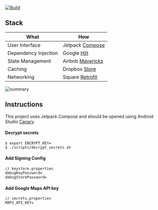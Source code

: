 [![Build](https://github.com/itsandreramon/mux-rulona/actions/workflows/build.yml/badge.svg)](https://github.com/itsandreramon/mux-rulona/actions/workflows/build.yml)

## Stack

| What           | How                        |
|----------------|----------------------------|
| User Interface | Jetpack [Compose](https://developer.android.com/jetpack/compose)|
| Dependency Injection | Google [Hilt](https://github.com/google/dagger)|
| State Management | Airbnb [Mavericks](https://github.com/airbnb/mavericks)|
| Caching | Dropbox [Store](https://github.com/dropbox/Store)|
| Networking | Square [Retrofit](https://github.com/square/retrofit)|

![summary](https://user-images.githubusercontent.com/17139385/117423621-343b1180-af21-11eb-9305-7b6565f6f630.png)

## Instructions

This project uses Jetpack Compose and should be opened using Android
Studio [Canary](https://developer.android.com/studio/preview).

#### Decrypt secrets

```
$ export ENCRYPT_KEY=
$ ./scripts/decrypt_secrets.sh
```

#### Add Signing Config

```
// keystore.properties
debugKeyPassword=
debugStorePassword=
```

#### Add Google Maps API key

```
// secrets.properties
MAPS_API_KEY=
```
